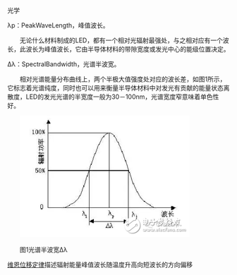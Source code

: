 光学

λp：PeakWaveLength，峰值波长。

　　无论什么材料制成的LED，都有一个相对光辐射最强处，与之相对应有一个波长，此波长为峰值波长，它由半导体材料的带隙宽度或发光中心的能级位置决定。



Δλ：SpectralBandwidth，光谱半波宽。

　　相对光谱能量分布曲线上，两个半极大值强度处对应的波长差，如图1所示，它标志着光谱纯度，同时也可以用来衡量半导体材料中对发光有贡献的能量状态离散度，LED的发光光谱的半宽度一般为30－100nm，光谱宽度窄意味着单色性好。

　　![峰值波长和光谱半波宽等红外LED主要参数的介绍](光学.assets/2474220-1F9291FU5642.png)

　　图1光谱半波宽Δλ



[维恩位移定律](https://baike.baidu.com/item/维恩位移定律/4234590?fromModule=lemma_inlink)描述辐射能量峰值波长随温度升高向短波长的方向偏移